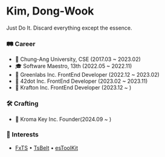 # Kim, Dong-Wook

Just Do It.
Discard everything except the essence.

### 🛤 Career

- 🏫 Chung-Ang University, CSE (2017.03 ~ 2023.02)
- 🎓 Software Maestro, 13th (2022.05 ~ 2022.11)
- 🏢 Greenlabs Inc. FrontEnd Developer (2022.12 ~ 2023.02)
- 🏢 42dot Inc. FrontEnd Developer (2023.02 ~ 2023.11)
- 🏢 Krafton Inc. FrontEnd Developer (2023.12 ~ )
 
### 🛠 Crafting

- 🏢 Kroma Key Inc. Founder(2024.09 ~ )

### 🧠 Interests

- [FxTS](https://github.com/marpple/FxTS) •  [TsBelt](https://github.com/mobily/ts-belt) • [esToolKit](https://github.com/toss/es-toolkit) 

